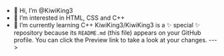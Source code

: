 - 👋 Hi, I’m @KiwiKing3
- 👀 I’m interested in HTML, CSS and C++
- 🌱 I’m currently learning C++
KiwiKing3/KiwiKing3 is a ✨ special ✨ repository because its `README.md` (this file) appears on your GitHub profile.
You can click the Preview link to take a look at your changes.
--->
